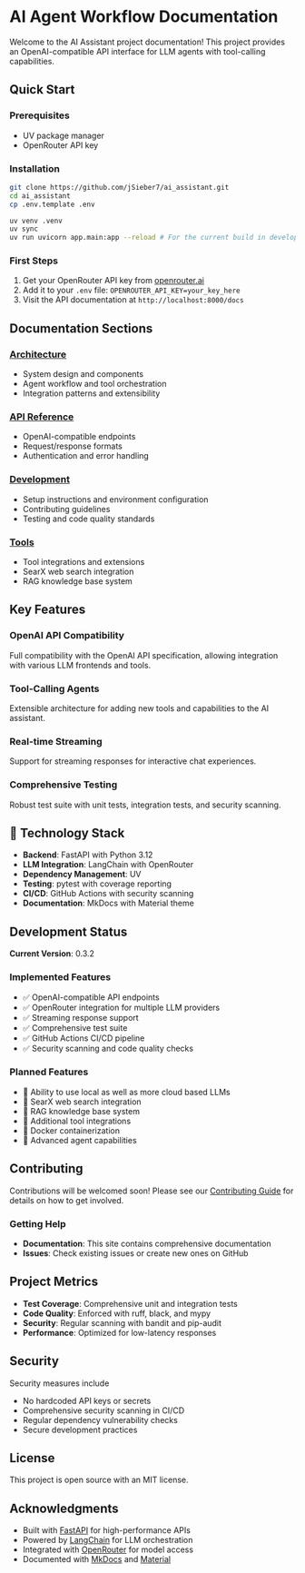 # AI Agent Workflow Documentation

Welcome to the AI Assistant project documentation! This project provides an OpenAI-compatible API interface for LLM agents with tool-calling capabilities.

## Quick Start

### Prerequisites
- UV package manager
- OpenRouter API key

### Installation
```bash
git clone https://github.com/jSieber7/ai_assistant.git
cd ai_assistant
cp .env.template .env

uv venv .venv
uv sync
uv run uvicorn app.main:app --reload # For the current build in development
```

### First Steps
1. Get your OpenRouter API key from [openrouter.ai](https://openrouter.ai)
2. Add it to your `.env` file: `OPENROUTER_API_KEY=your_key_here`
3. Visit the API documentation at `http://localhost:8000/docs`

## Documentation Sections

### [Architecture](architecture/overview.md)
- System design and components
- Agent workflow and tool orchestration
- Integration patterns and extensibility

### [API Reference](api/endpoints.md)
- OpenAI-compatible endpoints
- Request/response formats
- Authentication and error handling

### [Development](development/setup.md)
- Setup instructions and environment configuration
- Contributing guidelines
- Testing and code quality standards

### [Tools](tools/searx.md)
- Tool integrations and extensions
- SearX web search integration
- RAG knowledge base system

## Key Features

### OpenAI API Compatibility
Full compatibility with the OpenAI API specification, allowing integration with various LLM frontends and tools.

### Tool-Calling Agents
Extensible architecture for adding new tools and capabilities to the AI assistant.

### Real-time Streaming
Support for streaming responses for interactive chat experiences.

### Comprehensive Testing
Robust test suite with unit tests, integration tests, and security scanning.

## 🔧 Technology Stack

- **Backend**: FastAPI with Python 3.12
- **LLM Integration**: LangChain with OpenRouter
- **Dependency Management**: UV
- **Testing**: pytest with coverage reporting
- **CI/CD**: GitHub Actions with security scanning
- **Documentation**: MkDocs with Material theme

## Development Status

**Current Version**: 0.3.2


### Implemented Features
- ✅ OpenAI-compatible API endpoints
- ✅ OpenRouter integration for multiple LLM providers
- ✅ Streaming response support
- ✅ Comprehensive test suite
- ✅ GitHub Actions CI/CD pipeline
- ✅ Security scanning and code quality checks

### Planned Features
- 🔄 Ability to use local as well as more cloud based LLMs
- 🔄 SearX web search integration
- 🔄 RAG knowledge base system
- 🔄 Additional tool integrations
- 🔄 Docker containerization
- 🔄 Advanced agent capabilities

## Contributing

Contributions will be welcomed soon! Please see our [Contributing Guide](development/contributing.md) for details on how to get involved.

### Getting Help
- **Documentation**: This site contains comprehensive documentation
- **Issues**: Check existing issues or create new ones on GitHub

## Project Metrics

- **Test Coverage**: Comprehensive unit and integration tests
- **Code Quality**: Enforced with ruff, black, and mypy
- **Security**: Regular scanning with bandit and pip-audit
- **Performance**: Optimized for low-latency responses

## Security

Security measures include

* No hardcoded API keys or secrets
* Comprehensive security scanning in CI/CD
* Regular dependency vulnerability checks
* Secure development practices

## License

This project is open source with an MIT license.

## Acknowledgments

- Built with [FastAPI](https://fastapi.tiangolo.com/) for high-performance APIs
- Powered by [LangChain](https://www.langchain.com/) for LLM orchestration
- Integrated with [OpenRouter](https://openrouter.ai/) for model access
- Documented with [MkDocs](https://www.mkdocs.org/) and [Material](https://squidfunk.github.io/mkdocs-material/)
